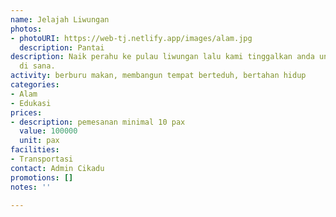 ```yaml
---
name: Jelajah Liwungan
photos:
- photoURI: https://web-tj.netlify.app/images/alam.jpg
  description: Pantai
description: Naik perahu ke pulau liwungan lalu kami tinggalkan anda untuk terdampar
  di sana.
activity: berburu makan, membangun tempat berteduh, bertahan hidup
categories:
- Alam
- Edukasi
prices:
- description: pemesanan minimal 10 pax
  value: 100000
  unit: pax
facilities:
- Transportasi
contact: Admin Cikadu
promotions: []
notes: ''

---
```

